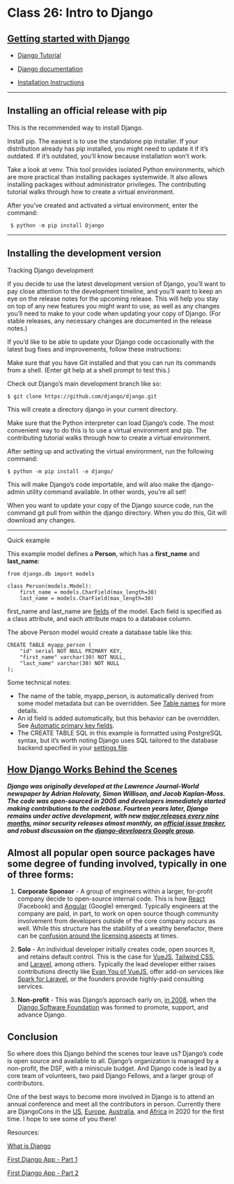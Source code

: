 # Class 26: Intro to Django

## [Getting started with Django](https://www.djangoproject.com/start/)

- [Django Tutorial](https://docs.djangoproject.com/en/stable/intro/tutorial01/)

- [Django documentation](https://docs.djangoproject.com/)

- [Installation Instructions](https://docs.djangoproject.com/en/stable/intro/install/)
---
## Installing an official release with pip

This is the recommended way to install Django.

Install pip. The easiest is to use the standalone pip installer. If your distribution already has pip installed, you might need to update it if it’s outdated. If it’s outdated, you’ll know because installation won’t work.

Take a look at venv. This tool provides isolated Python environments, which are more practical than installing packages systemwide. It also allows installing packages without administrator privileges. The contributing tutorial walks through how to create a virtual environment.

After you’ve created and activated a virtual environment, enter the command:
```
 $ python -m pip install Django
```
---
## Installing the development version

Tracking Django development

If you decide to use the latest development version of Django, you’ll want to pay close attention to the development timeline, and you’ll want to keep an eye on the release notes for the upcoming release. This will help you stay on top of any new features you might want to use, as well as any changes you’ll need to make to your code when updating your copy of Django. (For stable releases, any necessary changes are documented in the release notes.)

If you’d like to be able to update your Django code occasionally with the latest bug fixes and improvements, follow these instructions:

Make sure that you have Git installed and that you can run its commands from a shell. (Enter git help at a shell prompt to test this.)

Check out Django’s main development branch like so:

```
$ git clone https://github.com/django/django.git
```

This will create a directory django in your current directory.

Make sure that the Python interpreter can load Django’s code. The most convenient way to do this is to use a virtual environment and pip. The contributing tutorial walks through how to create a virtual environment.

After setting up and activating the virtual environment, run the following command:

```
$ python -m pip install -e django/
```

This will make Django’s code importable, and will also make the django-admin utility command available. In other words, you’re all set!

When you want to update your copy of the Django source code, run the command git pull from within the django directory. When you do this, Git will download any changes.

---

Quick example

This example model defines a **Person**, which has a **first_name** and **last_name**:

```
from django.db import models

class Person(models.Model):
    first_name = models.CharField(max_length=30)
    last_name = models.CharField(max_length=30)
```

first_name and last_name are [fields](https://docs.djangoproject.com/en/3.1/topics/db/models/#fields) of the model. Each field is specified as a class attribute, and each attribute maps to a database column.

The above Person model would create a database table like this:

```
CREATE TABLE myapp_person (
    "id" serial NOT NULL PRIMARY KEY,
    "first_name" varchar(30) NOT NULL,
    "last_name" varchar(30) NOT NULL
);
```

Some technical notes:

- The name of the table, myapp_person, is automatically derived from some model metadata but can be overridden. See [Table names](https://docs.djangoproject.com/en/3.1/ref/models/options/#table-names) for more details.
- An id field is added automatically, but this behavior can be overridden. See [Automatic primary key fields](https://docs.djangoproject.com/en/3.1/topics/db/models/#automatic-primary-key-fields).
- The CREATE TABLE SQL in this example is formatted using PostgreSQL syntax, but it’s worth noting Django uses SQL tailored to the database backend specified in your [settings file](https://docs.djangoproject.com/en/3.1/topics/settings/).


## [How Django Works Behind the Scenes](https://wsvincent.com/how-django-works-behind-the-scenes/)

***Django was originally developed at the Lawrence Journal-World newspaper by Adrian Holovaty, Simon Willison, and Jacob Kaplan-Moss. The code was open-sourced in 2005 and developers immediately started making contributions to the codebase. Fourteen years later, Django remains under active development, with new [major releases every nine months](https://www.djangoproject.com/download/), minor security releases almost monthly, an [official issue tracker](https://code.djangoproject.com/query), and robust discussion on the [django-developers Google group](https://groups.google.com/forum/#!forum/django-developers).***

## Almost all popular open source packages have some degree of funding involved, typically in one of three forms:

1) **Corporate Sponsor** - A group of engineers within a larger, for-profit company decide to open-source internal code. This is how [React](https://reactjs.org/) (Facebook) and [Angular](https://angularjs.org/) (Google) emerged. Typically engineers at the company are paid, in part, to work on open source though community involvement from developers outside of the core company occurs as well. While this structure has the stability of a wealthy benefactor, there can be [confusion around the licensing aspects](https://engineering.fb.com/open-source/explaining-react-s-license/) at times.

2) **Solo** - An individual developer initially creates code, open sources it, and retains default control. This is the case for [VueJS](https://vuejs.org/), [Tailwind CSS](https://tailwindcss.com/), and [Laravel](https://laravel.com/), among others. Typically the lead developer either raises contributions directly like [Evan You of VueJS](https://github.com/customer-stories/yyx990803), offer add-on services like [Spark for Laravel](https://spark.laravel.com/), or the founders provide highly-paid consulting services.

3) **Non-profit** - This was Django’s approach early on, [in 2008](https://www2.ljworld.com/news/2008/jun/17/new_foundation_django/), when the [Django Software Foundation](https://www.djangoproject.com/foundation/) was formed to promote, support, and advance Django.

## Conclusion

So where does this Django behind the scenes tour leave us? Django’s code is open source and available to all. Django’s organization is managed by a non-profit, the DSF, with a miniscule budget. And Django code is lead by a core team of volunteers, two paid Django Fellows, and a larger group of contributors.

One of the best ways to become more involved in Django is to attend an annual conference and meet all the contributors in person. Currently there are DjangoCons in the [US](https://2019.djangocon.us/), [Europe](https://2019.djangocon.eu/), [Australia](https://2019.pycon-au.org/), and [Africa](https://www.djangoproject.com/weblog/2019/nov/18/introducing-djangocon-africa/) in 2020 for the first time. I hope to see some of you there!

Resources:

[What is Django](https://developer.mozilla.org/en-US/docs/Learn/Server-side/Django/Introduction)

[First Django App - Part 1](https://docs.djangoproject.com/en/3.0/intro/tutorial01/)

[First Django App - Part 2](https://docs.djangoproject.com/en/3.0/intro/tutorial02/)
